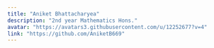```yaml
---
title: "Aniket Bhattacharyea"
description: "2nd year Mathematics Hons."
avatar: "https://avatars3.githubusercontent.com/u/12252677?v=4"
link: "https://github.com/AniketB669"
---
```

